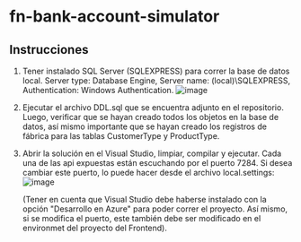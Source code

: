 # fn-bank-account-simulator

## Instrucciones

1. Tener instalado SQL Server (SQLEXPRESS) para correr la base de datos local. Server type: Database Engine, Server name: (local)\SQLEXPRESS, Authentication: Windows Authentication.
   ![image](https://github.com/luissotelo96/fn-bank-account-simulator/assets/82717865/91bebbda-1c90-4b9a-a65d-90fdfab4226d)
2. Ejecutar el archivo DDL.sql que se encuentra adjunto en el repositorio. Luego, verificar que se hayan creado todos los objetos en la base de datos, así mismo importante que se hayan creado los registros de fábrica para las tablas CustomerType y ProductType.
3.  Abrir la solución en el Visual Studio, limpiar, compilar y ejecutar. Cada una de las api expuestas están escuchando por el puerto 7284. Si desea cambiar este puerto, lo puede hacer desde el archivo local.settings: 
    ![image](https://github.com/luissotelo96/fn-bank-account-simulator/assets/82717865/653d9a46-9d99-4448-98aa-7040b2865760)

    (Tener en cuenta que Visual Studio debe haberse instalado con la opción "Desarrollo en Azure" para poder correr el proyecto. Así mismo, si se modifica el puerto, este también debe ser modificado en el environmet del proyecto del Frontend).

